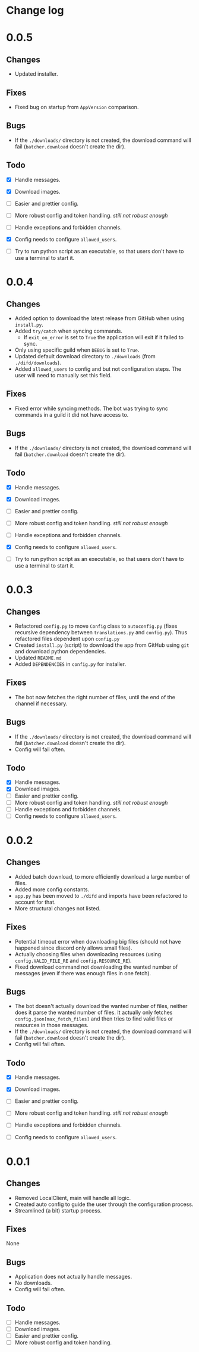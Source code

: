 # **Change log**
# 0.0.5
## Changes
- Updated installer.

## Fixes
- Fixed bug on startup from `AppVersion` comparison.

## Bugs
- If the `./downloads/` directory is not created, the download command will fail (`batcher.download` doesn't create the dir).

## Todo
- [X] Handle messages.
- [X] Download images.
- [ ] Easier and prettier config.
- [ ] More robust config and token handling. *still not robust enough*
- [ ] Handle exceptions and forbidden channels.
- [X] Config needs to configure `allowed_users`.
- [ ] Try to run python script as an executable, so that users don't have to use a terminal to start it.


# 0.0.4
## Changes
- Added option to download the latest release from GitHub when using `install.py`.
- Added `try/catch` when syncing commands.
    - If `exit_on_error` is set to `True` the application will exit if it failed to sync.
- Only using specific guild when `DEBUG` is set to `True`. 
- Updated default download directory to `./downloads` (from `./difd/downloads`).
- Added `allowed_users` to config and but not configuration steps. The user will need to manually set this field.

## Fixes
- Fixed error while syncing methods. The bot was trying to sync commands in a guild it did not have access to.

## Bugs
- If the `./downloads/` directory is not created, the download command will fail (`batcher.download` doesn't create the dir).

## Todo
- [X] Handle messages.
- [X] Download images.
- [ ] Easier and prettier config.
- [ ] More robust config and token handling. *still not robust enough*
- [ ] Handle exceptions and forbidden channels.
- [X] Config needs to configure `allowed_users`.
- [ ] Try to run python script as an executable, so that users don't have to use a terminal to start it.


# 0.0.3
## Changes
- Refactored `config.py` to move `Config` class to `autoconfig.py` (fixes recursive dependency between `translations.py` and `config.py`). Thus refactored files dependent upon `config.py`
- Created `install.py` (script) to download the app from GitHub using `git` and download python dependencies.
- Updated `README.md`
- Added `DEPENDENCIES` in `config.py` for installer.

## Fixes
- The bot now fetches the right number of files, until the end of the channel if necessary.

## Bugs
- If the `./downloads/` directory is not created, the download command will fail (`batcher.download` doesn't create the dir).
- Config will fail often.

## Todo
- [X] Handle messages.
- [X] Download images.
- [ ] Easier and prettier config.
- [ ] More robust config and token handling. *still not robust enough*
- [ ] Handle exceptions and forbidden channels.
- [ ] Config needs to configure `allowed_users`.

# 0.0.2
## Changes
- Added batch download, to more efficiently download a large number of files.
- Added more config constants.
- `app.py` has been moved to `./difd` and imports have been refactored to account for that.
- More structural changes not listed.

## Fixes
- Potential timeout error when downloading big files (should not have happened since discord only allows small files).
- Actually choosing files when downloading resources (using `config.VALID_FILE_RE` and `config.RESOURCE_RE`).
- Fixed download command not downloading the wanted number of messages (even if there was enough files in one fetch).

## Bugs
- The bot doesn't actually download the wanted number of files, neither does it parse the wanted number of files. It actually only fetches `config.json[max_fetch_files]` and then tries to find valid files or resources in those messages.
- If the `./downloads/` directory is not created, the download command will fail (`batcher.download` doesn't create the dir).
- Config will fail often.

## Todo
- [X] Handle messages.
- [X] Download images.
- [ ] Easier and prettier config.
- [ ] More robust config and token handling. *still not robust enough*
- [ ] Handle exceptions and forbidden channels.
- [ ] Config needs to configure `allowed_users`.


# 0.0.1 
## Changes
- Removed LocalClient, main will handle all logic.
- Created auto config to guide the user through the configuration process.
- Streamlined (a bit) startup process.

## Fixes
None

## Bugs
- Application does not actually handle messages.
- No downloads.
- Config will fail often.

## Todo
- [ ] Handle messages.
- [ ] Download images.
- [ ] Easier and prettier config.
- [ ] More robust config and token handling.
